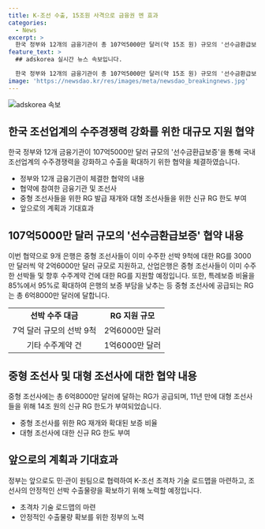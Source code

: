 ```yaml
---
title: K-조선 수출, 15조원 사격으로 금융권 멘 효과
categories:
  - News
excerpt: >
  한국 정부와 12개의 금융기관이 총 107억5000만 달러(약 15조 원) 규모의 '선수금환급보증'을 중형 조선사에 제공한다. 이에 따라 은행과 지방은행이 중형 조선사들의 수주한 선박에 대해 RG를 지원하며, 산업은행도 RG 발급에 참여한다. 중형 조선사에 공급되는 RG는 총 6억8000만 달러(약 1조 원)에 달하며, 대형 조선사들에도 14조 원의 신규 RG 한도가 부여된다. 고가 선박 수주 호황으로 RG 사용이 증가하며, 내달에는 'K-조선 초격차 기술 로드맵'을 마련할 예정이다.
feature_text: >
  ## adskorea 실시간 뉴스 속보입니다.

  한국 정부와 12개의 금융기관이 총 107억5000만 달러(약 15조 원) 규모의 '선수금환급보증'을 중형 조선사에 제공한다. 이에 따라 은행과 지방은행이 중형 조선사들의 수주한 선박에 대해 RG를 지원하며, 산업은행도 RG 발급에 참여한다. 중형 조선사에 공급되는 RG는 총 6억8000만 달러(약 1조 원)에 달하며, 대형 조선사들에도 14조 원의 신규 RG 한도가 부여된다. 고가 선박 수주 호황으로 RG 사용이 증가하며, 내달에는 'K-조선 초격차 기술 로드맵'을 마련할 예정이다.
image: 'https://newsdao.kr/res/images/meta/newsdao_breakingnews.jpg'
---
```


<p><img src="https: // newsdao.kr / res / images / meta / newsdao_breakingnews.jpg" alt="adskorea 속보" /></p>

<h2 data-ke-size="size26">한국 조선업계의 수주경쟁력 강화를 위한 대규모 지원 협약</h2>

<p data-ke-size="size16">한국 정부와 12개 금융기관이 107억5000만 달러 규모의 '선수금환급보증'을 통해 국내 조선업계의 수주경쟁력을 강화하고 수출을 확대하기 위한 협약을 체결하였습니다.</p>

<ul>
  <li>정부와 12개 금융기관이 체결한 협약의 내용</li>
  <li>협약에 참여한 금융기관 및 조선사</li>
  <li>중형 조선사들을 위한 RG 발급 재개와 대형 조선사들을 위한 신규 RG 한도 부여</li>
  <li>앞으로의 계획과 기대효과</li>
</ul>

<h2 data-ke-size="size26">107억5000만 달러 규모의 '선수금환급보증' 협약 내용</h2>

<p data-ke-size="size16">이번 협약으로 9개 은행은 중형 조선사들이 이미 수주한 선박 9척에 대한 RG를 3000만 달러씩 약 2억6000만 달러 규모로 지원하고, 산업은행은 중형 조선사들이 이미 수주한 선박들 및 향후 수주계약 건에 대한 RG를 지원할 예정입니다. 또한, 특례보증 비율을 85%에서 95%로 확대하여 은행의 보증 부담을 낮추는 등 중형 조선사에 공급되는 RG는 총 6억8000만 달러에 달합니다.</p>

<table>
  <tr>
    <td style="text-align: center; height: 17px;"><b>선박 수주 대금</b></td>
    <td style="text-align: center; height: 17px;"><b>RG 지원 규모</b></td>
  </tr>
  <tr>
    <td style="text-align: center; height: 17px;">7억 달러 규모의 선박 9척</td>
    <td style="text-align: center; height: 17px;">2억6000만 달러</td>
  </tr>
  <tr>
    <td style="text-align: center; height: 17px;">기타 수주계약 건</td>
    <td style="text-align: center; height: 17px;">1억6000만 달러</td>
  </tr>
</table>

<h2 data-ke-size="size26">중형 조선사 및 대형 조선사에 대한 협약 내용</h2>

<p data-ke-size="size16">중형 조선사에는 총 6억8000만 달러에 달하는 RG가 공급되며, 11년 만에 대형 조선사들을 위해 14조 원의 신규 RG 한도가 부여되었습니다.</p>

<ul>
  <li>중형 조선사를 위한 RG 재개와 확대된 보증 비율</li>
  <li>대형 조선사에 대한 신규 RG 한도 부여</li>
</ul>

<h2 data-ke-size="size26">앞으로의 계획과 기대효과</h2>

<p data-ke-size="size16">정부는 앞으로도 민·관이 원팀으로 협력하여 K-조선 초격차 기술 로드맵을 마련하고, 조선사의 안정적인 선박 수출물량을 확보하기 위해 노력할 예정입니다.</p>

<ul>
  <li>초격차 기술 로드맵의 마련</li>
  <li>안정적인 수출물량 확보를 위한 정부의 노력</li>
</ul>

<p data-ke-size="size16">&nbsp;</p>

